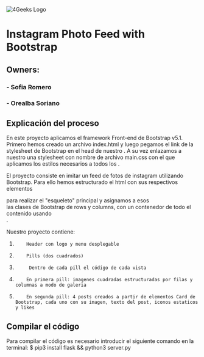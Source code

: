 ![4Geeks Logo](https://4geeksacademy.com//images/4geeks-logo.png)
# Instagram Photo Feed with Bootstrap
## Owners:
###     - Sofia Romero
###     - Orealba Soriano

## Explicación del proceso 

En este proyecto aplicamos el framework Front-end de Bootstrap v5.1. Primero hemos creado un archivo index.html y luego pegamos el link de la stylesheet de Bootstrap en el head de nuestro <html>. A su vez enlazamos a nuestro <head> una stylesheet con nombre de archivo main.css
con el que aplicamos los estilos necesarios a todos los <tags>.

El proyecto consiste en imitar un feed de fotos de instagram utilizando Bootstrap. Para ello hemos estructurado el html con sus respectivos elementos <div> para realizar el "esqueleto" principal y asignamos a esos  <div> las clases de Bootstrap de rows y columns, con un contenedor de todo el contenido usando <div class="container-fluid">.

Nuestro proyecto contiene:

1.         Header con logo y menu desplegable
2.         Pills (dos cuadrados)
3.          Dentro de cada pill el código de cada vista
4.         En primera pill: imagenes cuadradas estructuradas por filas y columnas a modo de galeria
5.         En segunda pill: 4 posts creados a partir de elementos Card de Bootstrap, cada uno con su imagen, texto del post, iconos estaticos y likes

## Compilar el código
Para compilar el código es necesario introducir el siguiente comando en la terminal:
$ pip3 install flask && python3 server.py

